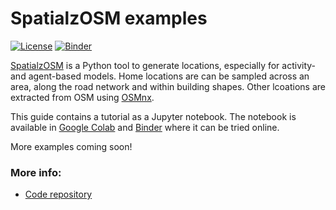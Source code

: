 # SpatialzOSM examples

[![License](https://img.shields.io/badge/license-MIT-blue.svg)](https://opensource.org/licenses/MIT)
[![Binder](https://mybinder.org/badge_logo.svg)](https://mybinder.org/v2/gh/bladitoaza/spatialzOSM-examples/HEAD)

[SpatialzOSM](https://github.com/bladitoaza/spatialzosm) is a Python tool to generate locations, especially for activity- and agent-based models. 
Home locations are can be sampled across an area, along the road network and within building shapes. Other lcoations are extracted from OSM using [OSMnx](https://github.com/gboeing/osmnx).

This guide contains a tutorial as a Jupyter notebook. The notebook is available in [Google Colab](https://colab.research.google.com/drive/1BLbnL2S84SkZByMn0DX4tSkFIadZ9Xgf?usp=sharing)
and [Binder](https://mybinder.org/v2/gh/bladitoaza/spatialzOSM-examples/HEAD) where it can be tried online.

More examples coming soon!

### More info:
- [Code repository](https://github.com/gboeing/osmnx)
